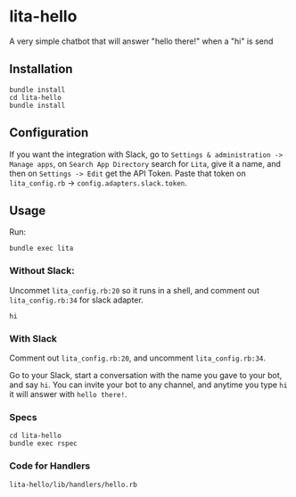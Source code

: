# lita-hello

A very simple chatbot that will answer "hello there!" when a "hi" is send

## Installation

```
bundle install
cd lita-hello
bundle install
```

## Configuration

If you want the integration with Slack,
go to `Settings & administration -> Manage apps`,
on `Search App Directory` search for `Lita`,
give it a name, and then on `Settings -> Edit`
get the API Token. Paste that token
on `lita_config.rb` -> `config.adapters.slack.token`.

## Usage

Run:

```
bundle exec lita
```

### Without Slack:

Uncommet `lita_config.rb:20` so it runs in a shell,
and comment out `lita_config.rb:34` for slack adapter.

```
hi
```

### With Slack

Comment out `lita_config.rb:20`,
and uncomment `lita_config.rb:34`.

Go to your Slack,
start a conversation with the name you gave to your bot,
and say `hi`. You can invite your bot to any channel,
and anytime you type `hi` it will answer with `hello there!`.

### Specs

```
cd lita-hello
bundle exec rspec
```

### Code for Handlers

`lita-hello/lib/handlers/hello.rb`

